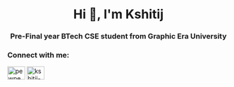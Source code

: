 <h1 align="center">Hi 👋, I'm Kshitij</h1>
<h3 align="center">Pre-Final year BTech CSE student from Graphic Era University</h3>

<h3 align="left">Connect with me:</h3>
<p align="left">
<a href="https://twitter.com/pewpewnowdie" target="blank"><img align="center" src="https://raw.githubusercontent.com/rahuldkjain/github-profile-readme-generator/master/src/images/icons/Social/twitter.svg" alt="pewpewnowdie" height="30" width="40" /></a>
<a href="https://linkedin.com/in/kshitij-tyagi-pew" target="blank"><img align="center" src="https://raw.githubusercontent.com/rahuldkjain/github-profile-readme-generator/master/src/images/icons/Social/linked-in-alt.svg" alt="kshitij-tyagi-4b2a60270" height="30" width="40" /></a>
</p>
